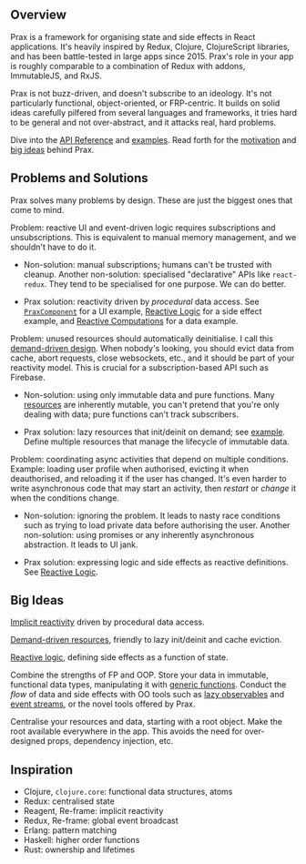 ## Overview

Prax is a framework for organising state and side effects in React applications.
It's heavily inspired by Redux, Clojure, ClojureScript libraries, and has been
battle-tested in large apps since 2015. Prax's role in your app is roughly
comparable to a combination of Redux with addons, ImmutableJS, and RxJS.

Prax is not buzz-driven, and doesn't subscribe to an ideology. It's not
particularly functional, object-oriented, or FRP-centric. It builds on solid
ideas carefully pilfered from several languages and frameworks, it tries hard to
be general and not over-abstract, and it attacks real, hard problems.

Dive into the [API Reference](api) and [examples](examples). Read forth for the
[motivation](#problems-and-solutions) and [big ideas](#big-ideas) behind Prax.

## Problems and Solutions

Prax solves many problems by design. These are just the biggest ones that come
to mind.

Problem: reactive UI and event-driven logic requires subscriptions and
unsubscriptions. This is equivalent to manual memory management, and we
shouldn't have to do it.

* Non-solution: manual subscriptions; humans can't be trusted with cleanup.
Another non-solution: specialised "declarative" APIs like `react-redux`. They
tend to be specialised for one purpose. We can do better.

* Prax solution: reactivity driven by _procedural_ data access. See
[`PraxComponent`](api#-praxcomponent-) for a UI example,
[Reactive Logic](examples#reactive-logic) for a side effect example, and
[Reactive Computations](examples#reactive-computations) for a data example.

Problem: unused resources should automatically deinitialise. I call this
[demand-driven design](misc#_demand-driven_). When nobody's looking, you should
evict data from cache, abort requests, close websockets, etc., and it should be
part of your reactivity model. This is crucial for a subscription-based API such
as Firebase.

* Non-solution: using only immutable data and pure functions. Many
[resources](misc#_resource_) are inherently mutable, you can't pretend that
you're only dealing with data; pure functions can't track subscribers.

* Prax solution: lazy resources that init/deinit on demand; see
[example](examples#demand-driven-resources). Define multiple resources that
manage the lifecycle of immutable data.

Problem: coordinating async activities that depend on multiple conditions.
Example: loading user profile when authorised, evicting it when deauthorised,
and reloading it if the user has changed. It's even harder to write asynchronous
code that may start an activity, then _restart_ or _change_ it when the
conditions change.

* Non-solution: ignoring the problem. It leads to nasty race conditions such as
trying to load private data before authorising the user. Another non-solution:
using promises or any inherently asynchronous abstraction. It leads to UI jank.

* Prax solution: expressing logic and side effects as reactive definitions. See
[Reactive Logic](examples#reactive-logic).

## Big Ideas

[Implicit reactivity](api#-praxcomponent-) driven by procedural data access.

[Demand-driven resources](examples#demand-driven-resources), friendly to lazy
init/deinit and cache eviction.

[Reactive logic](examples#reactive-logic), defining side effects as a function
of state.

Combine the strengths of FP and OOP. Store your data in immutable, functional
data types, manipulating it with [generic functions](api#emerge). Conduct the
_flow_ of data and side effects with OO tools such as
[lazy observables](examples#demand-driven-resources) and
[event streams](examples#event-system), or the novel tools offered by Prax.

Centralise your resources and data, starting with a root object. Make the root
available everywhere in the app. This avoids the need for over-designed props,
dependency injection, etc.

## Inspiration

* Clojure, `clojure.core`: functional data structures, atoms
* Redux: centralised state
* Reagent, Re-frame: implicit reactivity
* Redux, Re-frame: global event broadcast
* Erlang: pattern matching
* Haskell: higher order functions
* Rust: ownership and lifetimes
